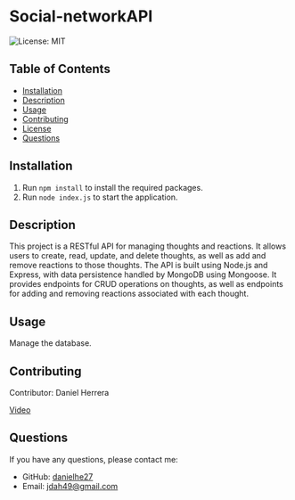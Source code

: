 # Social-networkAPI

![License: MIT](https://img.shields.io/badge/License-MIT-green.svg)

## Table of Contents
- [Installation](#installation)
- [Description](#description)
- [Usage](#usage)
- [Contributing](#contributing)
- [License](#license)
- [Questions](#questions)

## Installation
1. Run `npm install` to install the required packages.
2. Run `node index.js` to start the application.

## Description
This project is a RESTful API for managing thoughts and reactions. It allows users to create, read, update, and delete thoughts, as well as add and remove reactions to those thoughts. The API is built using Node.js and Express, with data persistence handled by MongoDB using Mongoose. It provides endpoints for CRUD operations on thoughts, as well as endpoints for adding and removing reactions associated with each thought.

## Usage
Manage the database.

## Contributing
Contributor: Daniel Herrera

[Video](https://drive.google.com/file/d/18id59CAeJNQj6KLcG5Q7X_bqHLQjB1WR/view?usp=sharing)

## Questions
If you have any questions, please contact me:
- GitHub: [danielhe27](https://github.com/danielhe27)
- Email: jdah49@gmail.com
